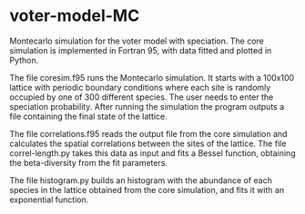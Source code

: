 # voter-model-MC
Montecarlo simulation for the voter model with speciation. The core simulation is implemented in Fortran 95, with data fitted and plotted in Python.

The file coresim.f95 runs the Montecarlo simulation. It starts with a 100x100 lattice with periodic boundary conditions where each site is randomly occupied by one of 300 different species.
The user needs to enter the speciation probability. After running the simulation the program outputs a file containing the final state of the lattice.

The file correlations.f95 reads the output file from the core simulation and calculates the spatial correlations between the sites of the lattice. 
The file correl-length.py takes this data as input and fits a Bessel function, obtaining the beta-diversity from the fit parameters.

The file histogram.py builds an histogram with the abundance of each species in the lattice obtained from the core simulation, and fits it with an exponential function. 
